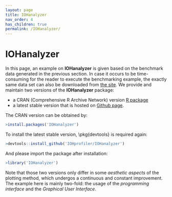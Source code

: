 ```yaml
---
layout: page
title: IOHanalyzer
nav_order: 4
has_children: true
permalink: /IOHanalyzer/
---
```


IOHanalyzer
============================================

In this page, an example on **IOHanalyzer** is given based on the benchmark data generated in the previous section. In case it occurs to be  time-consuming for the reader to execute the benchmarking example, the exactly same data set can also be downloaded from [the site](https://github.com/IOHprofiler/IOHdata). We provide and maintain two versions of the **IOHanalyzer** package:
+ a CRAN (Comprehensive R Archive Network) version [R package](https://cran.r-project.org/web/packages/IOHanalyzer)
+ a latest stable version that is hosted on [Github page](https://github.com/IOHprofiler/IOHanalyzer).

The CRAN version can be obtained by:
```R
>install.packages('IOHanalyzer')
```

To install the latest stable version, \pkg{devtools} is required again:
```R
>devtools::install_github('IOHprofiler/IOHanalyzer')
```
And please import the package after installation:
```R
>library('IOHanalyzer')
```
Note that those two versions only differ in some *aesthetic aspects* of the plotting method, which undergos a continuous and constant improvement.
The example here is mainly two-fold: the usage of the *programming interface* and the *Graphical User Interface*.